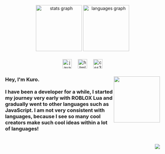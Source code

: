 <div align="center">
  <img src="https://github-readme-stats.vercel.app/api?username=svkxx&hide_title=true&hide_rank=false&show_icons=false&include_all_commits=true&count_private=true&disable_animations=false&theme=dark&locale=en&hide_border=true" height="150" alt="stats graph"  />
  <img src="https://github-readme-stats.vercel.app/api/top-langs?username=svkxx&locale=en&hide_title=true&layout=compact&card_width=320&langs_count=5&theme=dark&hide_border=true" height="150" alt="languages graph"  />
</div>

###

<div align="center">
  <img src="https://cdn.jsdelivr.net/gh/devicons/devicon/icons/javascript/javascript-original.svg" height="30" alt="javascript logo"  />
  <img width="12" />
  <img src="https://cdn.jsdelivr.net/gh/devicons/devicon/icons/html5/html5-plain.svg" height="30" alt="html5 logo"  />
  <img width="12" />
  <img src="https://cdn.jsdelivr.net/gh/devicons/devicon/icons/css3/css3-plain.svg" height="30" alt="css3 logo"  />
</div>

###

<img align="right" height="150" src="https://i.pinimg.com/564x/47/75/37/47753739329de482546f2f69848ab1dd.jpg"  />

###

<h3 align="left">Hey, I'm Kuro.<br><br>I have been a developer for a while, I started my journey very early with ROBLOX Lua and gradually went to other languages such as JavaScript. I am not very consistent with languages, because I see so many cool creators make such cool ideas within a lot of languages!</h3>

###

<br clear="both">

<img align="right" src="https://visitor-badge.laobi.icu/badge?page_id=svkxx.svkxx&left_color=darkslategray&right_color=violet&left_text=Vagabonds"  />

###


